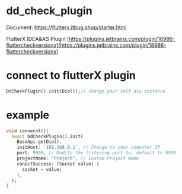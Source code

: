 # dd_check_plugin

Document: https://flutterx.itbug.shop/starter.html

FlutterX IDEA&AS Plugin
[https://plugins.jetbrains.com/plugin/18986-fluttercheckversionx](https://plugins.jetbrains.com/plugin/18986-fluttercheckversionx)

# connect to flutterX plugin
```dart
DdCheckPlugin().init(Dio());// change your self dio instance
```


# example
```dart
void connecnt(){
  await DdCheckPlugin().init(
    BaseApi.getDio(),
    initHost: '192.168.0.1', // Change to your computer IP 
    port: 9999, // Modify the listening port to, default to 9999
    projectName: "Project", // Custom Project Name
    conectSuccess: (Socket value) {
      socket = value;
    },
  );
}
```

